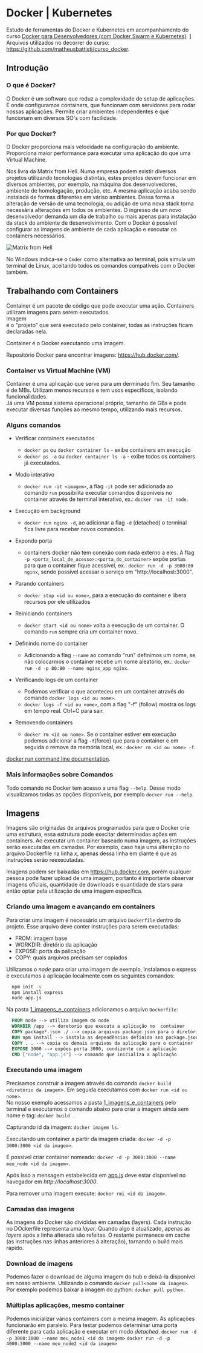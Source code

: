 # Docker | Kubernetes

Estudo de ferramentas do Docker e Kubernetes em acompanhamento do curso [Docker para Desenvolvedores (com Docker Swarm e Kubernetes)](https://www.udemy.com/course/docker-para-desenvolvedores-com-docker-swarm-e-kubernetes/).
]
Arquivos utilizados no decorrer do curso: https://github.com/matheusbattisti/curso_docker.

## Introdução

### O que é Docker?
O Docker é um software que reduz a complexidade de setup de aplicações.
É onde configuramos containers, que funcionam com servidores para rodar nossas aplicações.
Permite criar ambientes independentes e que funcionam em diversos SO's com facilidade.

### Por que Docker?
O Docker proporciona mais velocidade na configuração do ambiente. Proporciona maior performance para executar uma aplicação do que uma Virtual Machine.

Nos livra da Matrix from Hell.
Numa empresa podem existir diversos projetos utilizando tecnologias distintas, estes projetos devem funcionar em diversos ambientes, por exemplo, na máquina dos desenvolvedores, ambiente de homologação, produção, etc. A mesma aplicação acaba sendo instalada de formas diferentes em váriso ambientes. Dessa forma a alteração de versão de uma tecnologia, ou adição de uma nova stack torna necessária alterações em todos os ambientes. O ingresso de um novo desenvolvedor demanda um dia de trabalho ou mais apenas para instalação da stack do ambiente de desenvolvimento. Com o Docker é possível configurar as imagens de ambiente de cada aplicação e executar os containers necessários.

![Matrix from Hell](_images/matrix_from_hell.png)

No Windows indica-se o `Cmder` como alternativa ao terminal, pois simula um terminal de Linux, aceitando todos os comandos compatíveis com o Docker também.

## Trabalhando com Containers

Container é um pacote de código que pode executar uma ação. Containers utilizam imagens para serem executados.
<br>Imagem</br> é o "projeto" que será executado pelo container, todas as instruções ficam declaradas nela.

Container é o Docker executando uma imagem.

Repositório Docker para encontrar imagens: https://hub.docker.com/.

### Container vs Virtual Machine (VM)

Container é uma aplicação que serve para um derminado fim. Seu tamanho é de MBs. Utilizam menos recursos e tem usos específicos, isolando funcionalidades. <br>
Já uma VM possui sistema operacional próprio, tamanho de GBs e pode executar diversas funções ao mesmo tempo, utilizando mais recursos.

### Alguns comandos


 - Verificar containers executados
   - `docker ps` ou `docker container ls` - exibe containers em execução
   - `docker ps -a` ou `docker container ls -a` - exibe todos os containers já executados.
  
 - Modo interativo
   - `docker run -it <imagem>`, a flag `-it` pode ser adicionada ao comando `run` possibilita executar comandos disponíveis no container através de terminal interativo, ex.: `docker run -it node`.

 - Execução em background
   - `docker run nginx -d`, ao adicionar a flag `-d` (detached) o terminal fica livre para receber novos comandos.

 - Expondo porta
   - containers docker não tem conexão com nada externo a eles. A flag `-p <porta_local_de_acesso>:<porta_do_container>` expõe portas para que o container fique acessível, ex.: `docker run -d -p 3000:80 nginx`, sendo possível acessar o serviço em "http://localhost:3000".

 - Parando containers
   - `docker stop <id ou nome>`, para a execução do container e libera recursos por ele utilizados

 - Reiniciando containers
   - `docker start <id ou nome>` volta a execução de um container. O comando `run` sempre cria um container novo.

 - Definindo nome do container
   - Adicionando a flag `--name` ao comando "run" definimos um nome, se não colocarmos o container recebe um nome aleatório, ex.: `docker run -d -p 80:80 --name nginx_app nginx`.

 - Verificando logs de um container
   - Podemos verificar o que aconteceu em um container através do comando `docker logs <id ou nome>`.
   - `docker logs -f <id ou nome>`, com a flag "-f" (follow) mostra os logs em tempo real. Ctrl+C para sair.

 - Removendo containers
   - `docker rm <id ou nome>`. Se o container estiver em execução podemos adicionar a flag `-f`(force) que para o container e em seguida o remove da memória local, ex.: `docker rm <id ou nome> -f`.

[docker run command line documentation](https://docs.docker.com/engine/reference/commandline/run/).

### Mais informações sobre Comandos
Todo comando no Docker tem acesso a uma flag `--help`. Desse modo visualizamos todas as opções disponíveis, por exemplo `docker run --help`.

## Imagens

Imagens são originadas de arquivos programados para que o Docker crie uma estrutura, essa estrutura pode execitar determinadas ações em containers.
Ao executar um container baseado numa imagem, as instruções serão executadas em camadas. Por exemplo, caso haja uma alteração no arquivo Dockerfile na linha _x_, apenas dessa linha em diante é que as instruções serão reexecutadas.

Imagens podem ser baixadas em https://hub.docker.com, porém qualquer pessoa pode fazer upload de uma imagem, portanto é importante observar imagens oficiais, quantidade de downloads e quantidade de stars para então optar pela utilização de uma imagem específica.

### Criando uma imagem e avançando em containers

Para criar uma imagem é necessário um arquivo `Dockerfile` dentro do projeto.
Esse arquivo deve conter instruções para serem executadas:
 - FROM: imagem base
 - WORKDIR: diretório da aplicação
 - EXPOSE: porta da palicação
 - COPY: quais arquivos precisam ser copiados

Utilizamos o _node_ para criar uma imagem de exemplo, instalamos o express e executamos a aplicação localmente com os seguintes comandos:

```sh
  npm init -y
  npm install express
  node app.js
```

Na pasta [1_imagens_e_containers](1_imagens_e_containers) adicionamos o arquivo `Dockerfile`:

```dockerfile
  FROM node --> utiliza imagem do node
  WORKDIR /app --> doretorio que executa a aplicação no  container
  COPY package*.json ./ --> copia arquivos package.json para o diretório raiz app
  RUN npm install --> instala as dependẽncias definida sno package.json
  COPY . . --> copia os demais arquivos da aplicação para o container
  EXPOSE 3000 --> expões porta 3000, condizente com a aplicação
  CMD ["node", "app.js"] --> comando que inicializa a aplicação
```

### Executando uma imagem

Precisamos construir a imagem através do comando `docker build <diretório da imagem`>.
Em seguida executamos com `docker run <id ou nome>`. <br>
No nosso exemplo acessamos a pasta [1_imagens_e_containers](1_imagens_e_containers) pelo terminal e executamos o comando abaixo para criar a imagem ainda sem nome e tag:
  `docker build .`

Capturando id da imagem: `docker imagem ls`.

Executando um container a partir da imagem criada:
`docker -d -p 3000:3000 <id da imagem>`.

É possível criar container nomeado: 
`docker -d -p 3000:3000 --name meu_node <id da imagem>`.

Após isso a mensagem estabelecida em [app.js](1_imagens_e_containers/app.js) deve estar disponível no navegador em _http://localhost:3000_.

Para remover uma imagem execute: `docker rmi <id da imagem>`.

### Camadas das imagens

As imagens do Docker são divididas em camadas (layers).
Cada instrução no DOckerfile representa uma _layer_. 
Quando algo é atualizado, apenas as _layers_ após a linha alterada são refeitas.
O restante permanece em cache (as instruções nas linhas anteriores à alteração), tornando o build mais rápido.

### Download de imagens
Podemos fazer o download de alguma imagem do hub e deixá-la disponível em nosso ambiente.
Utilizando o comando `docker pull<nome da imagem>`.
Por exemplo podemos baixar a imagem do python: `docker pull python`.

### Múltiplas aplicações, mesmo container

Podemos inicializar vários containers com a mesma imagem. As aplicações funcionarão em paralelo.
Para testar podemos determinar uma porta diferente para cada aplicação e executar em modo _detached_.
`docker run -d -p 3000:3000 --name meu_node1 <id da imagem>`
`docker run -d -p 4000:3000 --name meu_node2 <id da imagem>`
